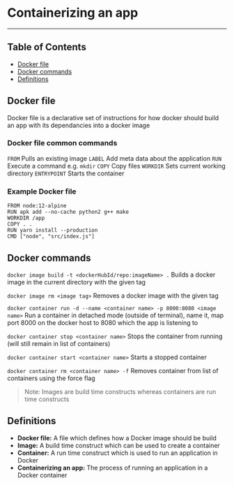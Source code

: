 # Containerizing an app

- - - -

## Table of Contents

* [Docker file](https://github.com/Sam-Ballantyne/DevNotes/blob/main/Docker/dockerOverview.md#docker-file)
* [Docker commands](https://github.com/Sam-Ballantyne/DevNotes/blob/main/Docker/dockerOverview.md#docker-commands)
* [Definitions](https://github.com/Sam-Ballantyne/DevNotes/blob/main/Docker/dockerOverview.md#definitions)

## Docker file

Docker file is a declarative set of instructions for how docker should build an app with its dependancies into a docker image

### Docker file common commands

`FROM` Pulls an existing image
`LABEL` Add meta data about the application
`RUN` Execute a command e.g. `mkdir`
`COPY` Copy files
`WORKDIR` Sets current working directory
`ENTRYPOINT` Starts the container

### Example Docker file

```docker
FROM node:12-alpine
RUN apk add --no-cache python2 g++ make
WORKDIR /app
COPY . .
RUN yarn install --production
CMD ["node", "src/index.js"]
```

## Docker commands

`docker image build -t <dockerHubId/repo:imageName> .` Builds a docker image in the current directory with the given tag

`docker image rm <image tag>` Removes a docker image with the given tag

`docker container run -d --name <container name> -p 8000:8080 <image name>` Run a container in detached mode (outside of terminal), name it, map port 8000 on the docker host to 8080 which the app is listening to

`docker container stop <container name>` Stops the container from running (will still remain in list of containers)

`docker container start <container name>` Starts a stopped container

`docker container rm <container name> -f` Removes container from list of containers using the force flag

> Note: Images are build time constructs whereas containers are run time constructs

## Definitions

* __Docker file:__ A file which defines how a Docker image should be build
* __Image:__ A build time construct which can be used to create a container
* __Container:__ A run time construct which is used to run an application in Docker
* __Containerizing an app:__ The process of running an application in a Docker container